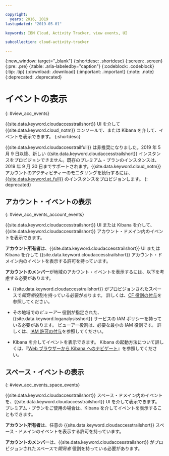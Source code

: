 ```yaml
---

copyright:
  years: 2016, 2019
lastupdated: "2019-05-01"

keywords: IBM Cloud, Activity Tracker, view events, UI

subcollection: cloud-activity-tracker

---
```


{:new_window: target="_blank"}
{:shortdesc: .shortdesc}
{:screen: .screen}
{:pre: .pre}
{:table: .aria-labeledby="caption"}
{:codeblock: .codeblock}
{:tip: .tip}
{:download: .download}
{:important: .important}
{:note: .note}
{:deprecated: .deprecated}

# イベントの表示
{: #view_acc_events}

{{site.data.keyword.cloudaccesstrailshort}} UI を介して {{site.data.keyword.cloud_notm}} コンソールで、または Kibana を介して、イベントを表示できます。
{:shortdesc}
   
{{site.data.keyword.cloudaccesstrailfull}} は非推奨になりました。2019 年 5 月 9 日以降、新しい {{site.data.keyword.cloudaccesstrailshort}} インスタンスをプロビジョンできません。既存のプレミアム・プランのインスタンスは、2019 年 9 月 30 日までサポートされます。{{site.data.keyword.cloud_notm}} アカウントのアクティビティーのモニタリングを続行するには、[{{site.data.keyword.at_full}}](/docs/services/Activity-Tracker-with-LogDNA?topic=logdnaat-getting-started#getting-started) のインスタンスをプロビジョンします。
{: deprecated}


## アカウント・イベントの表示
{: #view_acc_events_account_events}

{{site.data.keyword.cloudaccesstrailshort}} UI または Kibana を介して、{{site.data.keyword.cloudaccesstrailshort}} アカウント・ドメイン内のイベントを表示できます。

**アカウント所有者**は、{{site.data.keyword.cloudaccesstrailshort}} UI または Kibana を介して {{site.data.keyword.cloudaccesstrailshort}} アカウント・ドメイン内のイベントを表示する許可を持っています。

**アカウントのメンバー**が地域のアカウント・イベントを表示するには、以下を考慮する必要があります。

* {{site.data.keyword.cloudaccesstrailshort}} がプロビジョンされたスペースで*開発者*役割を持っている必要があります。 詳しくは、[CF 役割の付与](/docs/services/cloud-activity-tracker/how-to?topic=cloud-activity-tracker-grant_permissions#grant_cf_role)を参照してください。

* その地域での*ビューアー* 役割が指定された、{{site.data.keyword.loganalysisshort}} サービスの IAM ポリシーを持っている必要があります。 ビューアー役割は、必要な最小の IAM 役割です。 詳しくは、[IAM 許可の付与](/docs/services/cloud-activity-tracker/how-to?topic=cloud-activity-tracker-grant_permissions#grant_iam_policy)を参照してください。

* Kibana を介してイベントを表示できます。 Kibana の起動方法について詳しくは、『[Web ブラウザーから Kibana へのナビゲート](/docs/services/cloud-activity-tracker/how-to/manage-events-ui?topic=cloud-activity-tracker-launch_kibana#launch_Kibana_from_browser)』を参照してください。



## スペース・イベントの表示
{: #view_acc_events_space_events}

{{site.data.keyword.cloudaccesstrailshort}} スペース・ドメイン内のイベントを、{{site.data.keyword.cloudaccesstrailshort}} UI を介して表示できます。 プレミアム・プランをご使用の場合は、Kibana を介してイベントを表示することもできます。

**アカウント所有者**は、任意の {{site.data.keyword.cloudaccesstrailshort}} スペース・ドメインのイベントを表示する許可を持っています。

**アカウントのメンバー**は、{{site.data.keyword.cloudaccesstrailshort}} がプロビジョンされたスペースで*開発者* 役割を持っている必要があります。


